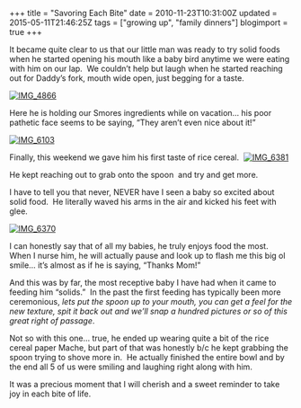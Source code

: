 +++
title = "Savoring Each Bite"
date = 2010-11-23T10:31:00Z
updated = 2015-05-11T21:46:25Z
tags = ["growing up", "family dinners"]
blogimport = true 
+++

It became quite clear to us that our little man was ready to try solid foods when he started opening his mouth like a baby bird anytime we were eating with him on our lap.&#160; We couldn’t help but laugh when he started reaching out for Daddy’s fork, mouth wide open, just begging for a taste. 

[![IMG_4866](https://latc.s3.amazonaws.com/wp-content/uploads/2010/11/IMG_4866.jpg "IMG_4866")](https://latc.s3.amazonaws.com/wp-content/uploads/2010/11/IMG_4866.jpg)

Here he is holding our Smores ingredients while on vacation… his poor pathetic face seems to be saying, “They aren’t even nice about it!”

[![IMG_6103](https://latc.s3.amazonaws.com/wp-content/uploads/2010/11/IMG_6103.jpg "IMG_6103")](https://latc.s3.amazonaws.com/wp-content/uploads/2010/11/IMG_6103.jpg)

Finally, this weekend we gave him his first taste of rice cereal.&#160; [![IMG_6381](https://latc.s3.amazonaws.com/wp-content/uploads/2010/11/IMG_6381.jpg "IMG_6381")](https://latc.s3.amazonaws.com/wp-content/uploads/2010/11/IMG_6381.jpg)

He kept reaching out to grab onto the spoon&#160; and try and get more.&#160; 

I have to tell you that never, NEVER have I seen a baby so excited about solid food.&#160; He literally waved his arms in the air and kicked his feet with glee. 

[![IMG_6370](https://latc.s3.amazonaws.com/wp-content/uploads/2010/11/IMG_6370.jpg "IMG_6370")](https://latc.s3.amazonaws.com/wp-content/uploads/2010/11/IMG_6370.jpg)

I can honestly say that of all my babies, he truly enjoys food the most.&#160; When I nurse him, he will actually pause and look up to flash me this big ol smile… it’s almost as if he is saying, “Thanks Mom!”&#160; 

And this was by far, the most receptive baby I have had when it came to feeding him “solids.”&#160; In the past the first feeding has typically been more ceremonious, _lets put the spoon up to your mouth, you can get a feel for the new texture, spit it back out and we’ll snap a hundred pictures or so of this great right of passage_. 

Not so with this one… true, he ended up wearing quite a bit of the 
rice cereal 
paper Mache, but part of that was honestly b/c he kept grabbing the spoon trying to shove more in.&#160; He actually finished the entire bowl and by the end all 5 of us were smiling and laughing right along with him.&#160; 

It was a precious moment that I will cherish and a sweet reminder to take joy in each bite of life. 
